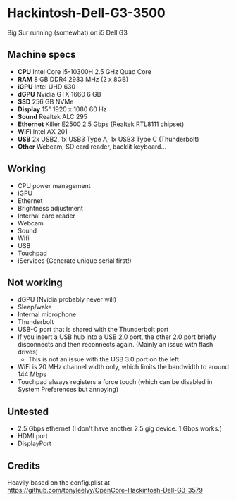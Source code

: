 # Hackintosh-Dell-G3-3500
Big Sur running (somewhat) on i5 Dell G3

## Machine specs
- **CPU** Intel Core i5-10300H 2.5 GHz Quad Core
- **RAM** 8 GB DDR4 2933 MHz (2 x 8GB)
- **iGPU** Intel UHD 630
- **dGPU** Nvidia GTX 1660 6 GB
- **SSD** 256 GB NVMe
- **Display** 15" 1920 x 1080 60 Hz
- **Sound** Realtek ALC 295
- **Ethernet** Killer E2500 2.5 Gbps (Realtek RTL8111 chipset)
- **WiFi** Intel AX 201
- **USB** 2x USB2, 1x USB3 Type A, 1x USB3 Type C (Thunderbolt)
- **Other** Webcam, SD card reader, backlit keyboard...

## Working
- CPU power management
- iGPU
- Ethernet
- Brightness adjustment
- Internal card reader
- Webcam
- Sound
- Wifi
- USB
- Touchpad
- iServices (Generate unique serial first!)

## Not working
- dGPU (Nvidia probably never will)
- Sleep/wake
- Internal microphone
- Thunderbolt
- USB-C port that is shared with the Thunderbolt port
- If you insert a USB hub into a USB 2.0 port, the other 2.0 port briefly disconnects and then reconnects again. (Mainly an issue with flash drives)
  - This is not an issue with the USB 3.0 port on the left
- WiFi is 20 MHz channel width only, which limits the bandwidth to around 144 Mbps
- Touchpad always registers a force touch (which can be disabled in System Preferences but annoying)

## Untested
- 2.5 Gbps ethernet (I don't have another 2.5 gig device. 1 Gbps works.)
- HDMI port
- DisplayPort

## Credits
Heavily based on the config.plist at https://github.com/tonyleelyy/OpenCore-Hackintosh-Dell-G3-3579 
